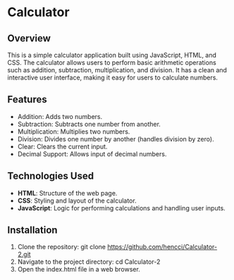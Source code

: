 # Calculator

## Overview

This is a simple calculator application built using JavaScript, HTML, and CSS. The calculator allows users to perform basic arithmetic operations such as addition, subtraction, multiplication, and division. It has a clean and interactive user interface, making it easy for users to calculate numbers.

## Features

* Addition: Adds two numbers.
* Subtraction: Subtracts one number from another.
* Multiplication: Multiplies two numbers.
* Division: Divides one number by another (handles division by zero).
* Clear: Clears the current input.
* Decimal Support: Allows input of decimal numbers.

## Technologies Used

* **HTML**: Structure of the web page.
* **CSS**: Styling and layout of the calculator.
* **JavaScript**: Logic for performing calculations and handling user inputs.

## Installation

1. Clone the repository:
   git clone https://github.com/hencci/Calculator-2.git
2. Navigate to the project directory:
   cd Calculator-2
3. Open the index.html file in a web browser.
